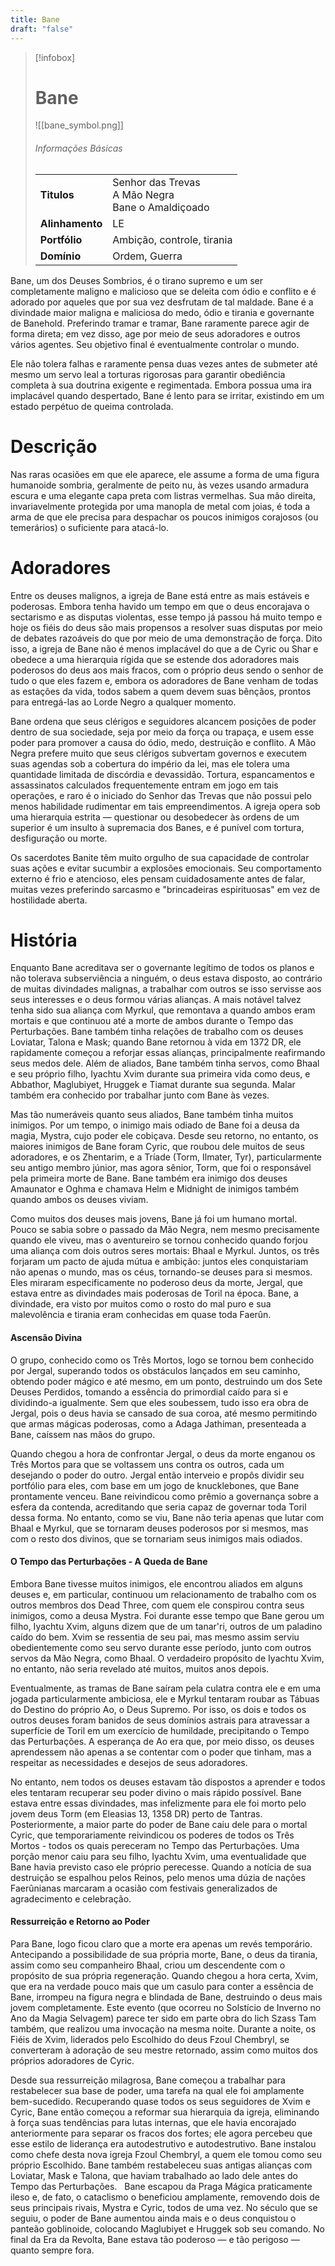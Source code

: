 ```yaml
---
title: Bane
draft: "false"
---
```

> [!infobox]
> # Bane
> ![[bane_symbol.png]]
> ###### Informações Básicas
> | | |
> | ---- | ---- |
> | **Titulos** | Senhor das Trevas<br/>A Mão Negra<br/>Bane o Amaldiçoado |
> | **Alinhamento** | LE |
> | **Portfólio** | Ambição, controle, tirania |
> | **Domínio** | Ordem, Guerra |

Bane, um dos Deuses Sombrios, é o tirano supremo e um ser completamente maligno e malicioso que se deleita com ódio e conflito e é adorado por aqueles que por sua vez desfrutam de tal maldade. Bane é a divindade maior maligna e maliciosa do medo, ódio e tirania e governante de Banehold. Preferindo tramar e tramar, Bane raramente parece agir de forma direta; em vez disso, age por meio de seus adoradores e outros vários agentes. Seu objetivo final é eventualmente controlar o mundo.   

Ele não tolera falhas e raramente pensa duas vezes antes de submeter até mesmo um servo leal a torturas rigorosas para garantir obediência completa à sua doutrina exigente e regimentada. Embora possua uma ira implacável quando despertado, Bane é lento para se irritar, existindo em um estado perpétuo de queima controlada.

# Descrição
Nas raras ocasiões em que ele aparece, ele assume a forma de uma figura humanoide sombria, geralmente de peito nu, às vezes usando armadura escura e uma elegante capa preta com listras vermelhas. Sua mão direita, invariavelmente protegida por uma manopla de metal com joias, é toda a arma de que ele precisa para despachar os poucos inimigos corajosos (ou temerários) o suficiente para atacá-lo.

# Adoradores
Entre os deuses malignos, a igreja de Bane está entre as mais estáveis e poderosas. Embora tenha havido um tempo em que o deus encorajava o sectarismo e as disputas violentas, esse tempo já passou há muito tempo e hoje os fiéis do deus são mais propensos a resolver suas disputas por meio de debates razoáveis do que por meio de uma demonstração de força. Dito isso, a igreja de Bane não é menos implacável do que a de Cyric ou Shar e obedece a uma hierarquia rígida que se estende dos adoradores mais poderosos do deus aos mais fracos, com o próprio deus sendo o senhor de tudo o que eles fazem e, embora os adoradores de Bane venham de todas as estações da vida, todos sabem a quem devem suas bênçãos, prontos para entregá-las ao Lorde Negro a qualquer momento.   

Bane ordena que seus clérigos e seguidores alcancem posições de poder dentro de sua sociedade, seja por meio da força ou trapaça, e usem esse poder para promover a causa do ódio, medo, destruição e conflito. A Mão Negra prefere muito que seus clérigos subvertam governos e executem suas agendas sob a cobertura do império da lei, mas ele tolera uma quantidade limitada de discórdia e devassidão. Tortura, espancamentos e assassinatos calculados frequentemente entram em jogo em tais operações, e raro é o iniciado do Senhor das Trevas que não possui pelo menos habilidade rudimentar em tais empreendimentos. A igreja opera sob uma hierarquia estrita — questionar ou desobedecer às ordens de um superior é um insulto à supremacia dos Banes, e é punível com tortura, desfiguração ou morte.  

Os sacerdotes Banite têm muito orgulho de sua capacidade de controlar suas ações e evitar sucumbir a explosões emocionais. Seu comportamento externo é frio e atencioso, eles pensam cuidadosamente antes de falar, muitas vezes preferindo sarcasmo e "brincadeiras espirituosas" em vez de hostilidade aberta.

# História
Enquanto Bane acreditava ser o governante legítimo de todos os planos e não tolerava subserviência a ninguém, o deus estava disposto, ao contrário de muitas divindades malignas, a trabalhar com outros se isso servisse aos seus interesses e o deus formou várias alianças. A mais notável talvez tenha sido sua aliança com Myrkul, que remontava a quando ambos eram mortais e que continuou até a morte de ambos durante o Tempo das Perturbações. Bane também tinha relações de trabalho com os deuses Loviatar, Talona e Mask; quando Bane retornou à vida em 1372 DR, ele rapidamente começou a reforjar essas alianças, principalmente reafirmando seus medos dele. Além de aliados, Bane também tinha servos, como Bhaal e seu próprio filho, Iyachtu Xvim durante sua primeira vida como deus, e Abbathor, Maglubiyet, Hruggek e Tiamat durante sua segunda. Malar também era conhecido por trabalhar junto com Bane às vezes.   

Mas tão numeráveis quanto seus aliados, Bane também tinha muitos inimigos. Por um tempo, o inimigo mais odiado de Bane foi a deusa da magia, Mystra, cujo poder ele cobiçava. Desde seu retorno, no entanto, os maiores inimigos de Bane foram Cyric, que roubou dele muitos de seus adoradores, e os Zhentarim, e a Tríade (Torm, Ilmater, Tyr), particularmente seu antigo membro júnior, mas agora sênior, Torm, que foi o responsável pela primeira morte de Bane. Bane também era inimigo dos deuses Amaunator e Oghma e chamava Helm e Midnight de inimigos também quando ambos os deuses viviam.   

Como muitos dos deuses mais jovens, Bane já foi um humano mortal. Pouco se sabia sobre o passado da Mão Negra, nem mesmo precisamente quando ele viveu, mas o aventureiro se tornou conhecido quando forjou uma aliança com dois outros seres mortais: Bhaal e Myrkul. Juntos, os três forjaram um pacto de ajuda mútua e ambição: juntos eles conquistariam não apenas o mundo, mas os céus, tornando-se deuses para si mesmos. Eles miraram especificamente no poderoso deus da morte, Jergal, que estava entre as divindades mais poderosas de Toril na época. Bane, a divindade, era visto por muitos como o rosto do mal puro e sua malevolência e tirania eram conhecidas em quase toda Faerûn.

#### Ascensão Divina
O grupo, conhecido como os Três Mortos, logo se tornou bem conhecido por Jergal, superando todos os obstáculos lançados em seu caminho, obtendo poder mágico e até mesmo, em um ponto, destruindo um dos Sete Deuses Perdidos, tomando a essência do primordial caído para si e dividindo-a igualmente. Sem que eles soubessem, tudo isso era obra de Jergal, pois o deus havia se cansado de sua coroa, até mesmo permitindo que armas mágicas poderosas, como a Adaga Jathiman, presenteada a Bane, caíssem nas mãos do grupo.   

Quando chegou a hora de confrontar Jergal, o deus da morte enganou os Três Mortos para que se voltassem uns contra os outros, cada um desejando o poder do outro. Jergal então interveio e propôs dividir seu portfólio para eles, com base em um jogo de knucklebones, que Bane prontamente venceu. Bane reivindicou como prêmio a governança sobre a esfera da contenda, acreditando que seria capaz de governar toda Toril dessa forma. No entanto, como se viu, Bane não teria apenas que lutar com Bhaal e Myrkul, que se tornaram deuses poderosos por si mesmos, mas com o resto dos divinos, que se tornariam seus inimigos mais odiados.

#### O Tempo das Perturbações - A Queda de Bane
Embora Bane tivesse muitos inimigos, ele encontrou aliados em alguns deuses e, em particular, continuou um relacionamento de trabalho com os outros membros dos Dead Three, com quem ele conspirou contra seus inimigos, como a deusa Mystra. Foi durante esse tempo que Bane gerou um filho, Iyachtu Xvim, alguns dizem que de um tanar'ri, outros de um paladino caído do bem. Xvim se ressentia de seu pai, mas mesmo assim serviu obedientemente como seu servo durante esse período, junto com outros servos da Mão Negra, como Bhaal. O verdadeiro propósito de Iyachtu Xvim, no entanto, não seria revelado até muitos, muitos anos depois.   

Eventualmente, as tramas de Bane saíram pela culatra contra ele e em uma jogada particularmente ambiciosa, ele e Myrkul tentaram roubar as Tábuas do Destino do próprio Ao, o Deus Supremo. Por isso, os dois e todos os outros deuses foram banidos de seus domínios astrais para atravessar a superfície de Toril em um exercício de humildade, precipitando o Tempo das Perturbações. A esperança de Ao era que, por meio disso, os deuses aprendessem não apenas a se contentar com o poder que tinham, mas a respeitar as necessidades e desejos de seus adoradores.   

No entanto, nem todos os deuses estavam tão dispostos a aprender e todos eles tentaram recuperar seu poder divino o mais rápido possível. Bane estava entre essas divindades, mas infelizmente para ele foi morto pelo jovem deus Torm (em Eleasias 13, 1358 DR) perto de Tantras. Posteriormente, a maior parte do poder de Bane caiu dele para o mortal Cyric, que temporariamente reivindicou os poderes de todos os Três Mortos - todos os quais pereceram no Tempo das Perturbações. Uma porção menor caiu para seu filho, Iyachtu Xvim, uma eventualidade que Bane havia previsto caso ele próprio perecesse. Quando a notícia de sua destruição se espalhou pelos Reinos, pelo menos uma dúzia de nações Faerûnianas marcaram a ocasião com festivais generalizados de agradecimento e celebração.

#### Ressurreição e Retorno ao Poder
Para Bane, logo ficou claro que a morte era apenas um revés temporário. Antecipando a possibilidade de sua própria morte, Bane, o deus da tirania, assim como seu companheiro Bhaal, criou um descendente com o propósito de sua própria regeneração. Quando chegou a hora certa, Xvim, que era na verdade pouco mais que um casulo para conter a essência de Bane, irrompeu na figura negra e blindada de Bane, destruindo o deus mais jovem completamente. Este evento (que ocorreu no Solstício de Inverno no Ano da Magia Selvagem) parece ter sido em parte obra do lich Szass Tam também, que realizou uma invocação na mesma noite. Durante a noite, os Fiéis de Xvim, liderados pelo Escolhido do deus Fzoul Chembryl, se converteram à adoração de seu mestre retornado, assim como muitos dos próprios adoradores de Cyric.   

Desde sua ressurreição milagrosa, Bane começou a trabalhar para restabelecer sua base de poder, uma tarefa na qual ele foi amplamente bem-sucedido. Recuperando quase todos os seus seguidores de Xvim e Cyric, Bane então começou a reformar sua hierarquia da igreja, eliminando à força suas tendências para lutas internas, que ele havia encorajado anteriormente para separar os fracos dos fortes; ele agora percebeu que esse estilo de liderança era autodestrutivo e autodestrutivo. Bane instalou como chefe desta nova igreja Fzoul Chembryl, a quem ele tomou como seu próprio Escolhido. Bane também restabeleceu suas antigas alianças com Loviatar, Mask e Talona, que haviam trabalhado ao lado dele antes do Tempo das Perturbações.   Bane escapou da Praga Mágica praticamente ileso e, de fato, o cataclismo o beneficiou amplamente, removendo dois de seus principais rivais, Mystra e Cyric, todos de uma vez. No século que se seguiu, o poder de Bane aumentou ainda mais e o deus conquistou o panteão goblinoide, colocando Maglubiyet e Hruggek sob seu comando. No final da Era da Revolta, Bane estava tão poderoso — e tão perigoso — quanto sempre fora.